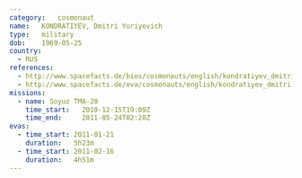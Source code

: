 ```yaml
---
category:	cosmonaut
name:	KONDRATIYEV, Dmitri Yuriyevich 
type:	military
dob:	1969-05-25
country:
  - RUS
references:
  - http://www.spacefacts.de/bios/cosmonauts/english/kondratiyev_dmitri.htm
  - http://www.spacefacts.de/eva/cosmonauts/english/kondratiyev_dmitri.htm
missions:
  - name: Soyuz TMA-20
    time_start:   2010-12-15T19:09Z
    time_end:     2011-05-24T02:28Z
evas:
  - time_start: 2011-01-21
    duration:   5h23m
  - time_start: 2011-02-16
    duration:   4h51m
---
```

